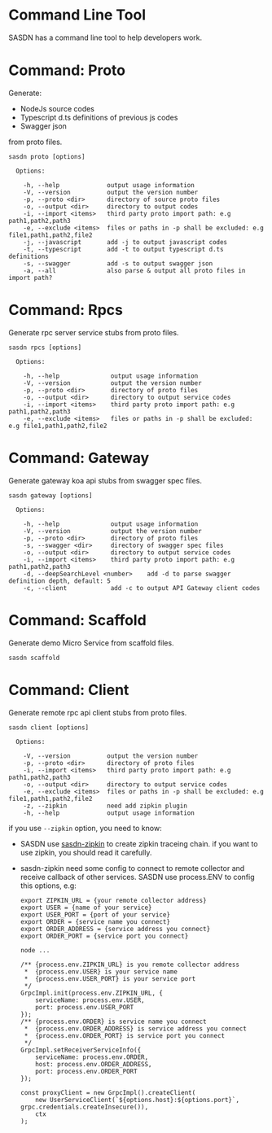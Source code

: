 Command Line Tool
=================
SASDN has a command line tool to help developers work.

# Command: Proto
Generate:

* NodeJs source codes 
* Typescript d.ts definitions of previous js codes
* Swagger json

from proto files.

```
sasdn proto [options]

  Options:

    -h, --help             output usage information
    -V, --version          output the version number
    -p, --proto <dir>      directory of source proto files
    -o, --output <dir>     directory to output codes
    -i, --import <items>   third party proto import path: e.g path1,path2,path3
    -e, --exclude <items>  files or paths in -p shall be excluded: e.g file1,path1,path2,file2
    -j, --javascript       add -j to output javascript codes
    -t, --typescript       add -t to output typescript d.ts definitions
    -s, --swagger          add -s to output swagger json
    -a, --all              also parse & output all proto files in import path?
```

# Command: Rpcs
Generate rpc server service stubs from proto files.

```
sasdn rpcs [options]

  Options:

    -h, --help              output usage information
    -V, --version           output the version number
    -p, --proto <dir>       directory of proto files
    -o, --output <dir>      directory to output service codes
    -i, --import <items>    third party proto import path: e.g path1,path2,path3
    -e, --exclude <items>   files or paths in -p shall be excluded: e.g file1,path1,path2,file2
```

# Command: Gateway
Generate gateway koa api stubs from swagger spec files.

```
sasdn gateway [options]

  Options:

    -h, --help              output usage information
    -V, --version           output the version number
    -p, --proto <dir>       directory of proto files
    -s, --swagger <dir>     directory of swagger spec files
    -o, --output <dir>      directory to output service codes
    -i, --import <items>    third party proto import path: e.g path1,path2,path3
    -d, --deepSearchLevel <number>    add -d to parse swagger definition depth, default: 5
    -c, --client            add -c to output API Gateway client codes
```

# Command: Scaffold
Generate demo Micro Service from scaffold files.

```
sasdn scaffold
```


# Command: Client
Generate remote rpc api client stubs from proto files.

```
sasdn client [options]

  Options:

    -V, --version          output the version number
    -p, --proto <dir>      directory of proto files
    -i, --import <items>   third party proto import path: e.g path1,path2,path3
    -o, --output <dir>     directory to output service codes
    -e, --exclude <items>  files or paths in -p shall be excluded: e.g file1,path1,path2,file2
    -z, --zipkin           need add zipkin plugin
    -h, --help             output usage information
```

if you use `--zipkin` option, you need to know:

- SASDN use [sasdn-zipkin](https://www.npmjs.com/package/sasdn-zipkin) to create zipkin traceing chain. if you want to use zipkin, you should read it carefully.
- sasdn-zipkin need some config to connect to remote collector and receive callback of other services. SASDN use process.ENV to config this options, e.g:
  ```
  export ZIPKIN_URL = {your remote collector address}
  export USER = {name of your service}
  export USER_PORT = {port of your service}
  export ORDER = {service name you connect}
  export ORDER_ADDRESS = {service address you connect}
  export ORDER_PORT = {service port you connect}
  
  node ...
  ```

  ```
  /** {process.env.ZIPKIN_URL} is you remote collector address
   *  {process.env.USER} is your service name
   *  {process.env.USER_PORT} is your service port
   */
  GrpcImpl.init(process.env.ZIPKIN_URL, {
      serviceName: process.env.USER,
      port: process.env.USER_PORT
  });
  /** {process.env.ORDER} is service name you connect 
   *  {process.env.ORDER_ADDRESS} is service address you connect 
   *  {process.env.ORDER_PORT} is service port you connect 
   */
  GrpcImpl.setReceiverServiceInfo({
      serviceName: process.env.ORDER,
      host: process.env.ORDER_ADDRESS,
      port: process.env.ORDER_PORT
  });

  const proxyClient = new GrpcImpl().createClient(
      new UserServiceClient(`${options.host}:${options.port}`, grpc.credentials.createInsecure()), 
      ctx
  );

  ```
